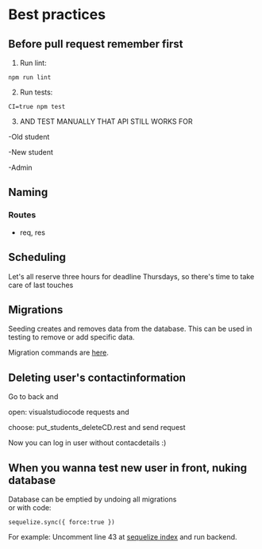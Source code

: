 # Best practices

## Before pull request remember first

1. Run lint:

`npm run lint`


2. Run tests:

`CI=true npm test`

3. AND TEST MANUALLY THAT API STILL WORKS FOR

-Old student

-New student 

-Admin


## Naming

### Routes

* req, res

## Scheduling

Let's all reserve three hours for deadline Thursdays, so there's time to take care of last touches

## Migrations

Seeding creates and removes data from the database. This can be used in testing to remove or add specific data.

Migration commands are [here](https://github.com/TKT-ohjaajarekisteri/TKT-ohjaajarekisteri-back/blob/master/MIGRATION_INFO.md).


## Deleting user's contactinformation

Go to back and 

open: visualstudiocode requests   and 

choose: put_students_deleteCD.rest and send request

Now you can log in user without contacdetails :)


## When you wanna test new user in front, nuking database 


Database can be emptied by undoing all migrations 
<br>or with code:
```
sequelize.sync({ force:true })

```
For example: Uncomment line 43 at [sequelize index](https://github.com/TKT-ohjaajarekisteri/TKT-ohjaajarekisteri-back/blob/master/models/index.js) and run backend.
